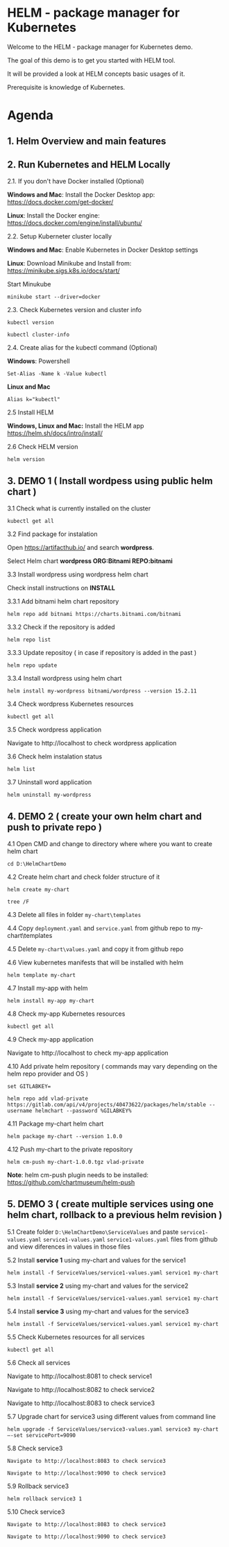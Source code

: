 # HELM - package manager for Kubernetes

Welcome to the HELM - package manager for Kubernetes demo.

 The goal of this demo is to get you started with HELM tool. 
 
 It will be provided a look at HELM concepts basic usages of it. 
 
 Prerequisite is knowledge of Kubernetes. 

# Agenda

## 1. Helm Overview and main features
## 2. Run Kubernetes and HELM Locally

2.1. If you don't have Docker installed (Optional)

**Windows and Mac**: Install the Docker Desktop app:
https://docs.docker.com/get-docker/

**Linux**: Install the Docker engine:
https://docs.docker.com/engine/install/ubuntu/

2.2. Setup Kuberneter cluster locally

**Windows and Mac**: Enable Kubernetes in Docker Desktop settings

**Linux**: Download Minikube and Install from:
https://minikube.sigs.k8s.io/docs/start/

Start Minukube
``` 
minikube start --driver=docker
```

2.3. Check Kubernetes version and cluster info

``` 
kubectl version 
```
``` 
kubectl cluster-info 
```
2.4. Create alias for the kubectl command (Optional)

**Windows**: Powershell
``` 
Set-Alias -Name k -Value kubectl 
```

**Linux and Mac**
``` 
Alias k="kubectl"
```
2.5 Install HELM

**Windows, Linux and Mac:** Install the HELM app https://helm.sh/docs/intro/install/

2.6 Check HELM version
``` 
helm version 
```




## 3. DEMO 1 ( Install wordpess using public helm chart )

3.1 Check what is currently installed on the cluster

```
kubectl get all
```

3.2 Find package for instalation

Open https://artifacthub.io/ and search **wordpress**. 

Select Helm chart  **wordpress ORG:Bitnami REPO:bitnami** 


3.3 Install wordpress using wordpress helm chart 

Check install instructions on **INSTALL**


3.3.1 Add bitnami helm chart repository
```
helm repo add bitnami https://charts.bitnami.com/bitnami
```
3.3.2 Check if the repository is added 
```
helm repo list
```
3.3.3 Update repositoy ( in case if repository is added in the past ) 
```
helm repo update
```
3.3.4 Install wordpress using helm chart
```
helm install my-wordpress bitnami/wordpress --version 15.2.11
```

3.4 Check wordpress Kubernetes resources 
```
kubectl get all
```
3.5 Check wordpress application

Navigate to http://localhost to check wordpress application

3.6 Check helm instalation status 
```
helm list
```
3.7 Uninstall word application
```
helm uninstall my-wordpress
```

## 4. DEMO 2 ( create your own helm chart and push to private repo )

4.1 Open CMD and change to directory where where you want to create helm chart 
```
cd D:\HelmChartDemo
```
4.2 Create helm chart and check folder structure of it
```
helm create my-chart
```
```
tree /F
```
4.3 Delete all files in folder ```my-chart\templates``` 

4.4 Copy ```deployment.yaml``` and ```service.yaml```  from github repo to my-chart\templates

4.5 Delete ```my-chart\values.yaml``` and copy it from github repo 

4.6 View kubernetes manifests that will be installed with helm
```
helm template my-chart
```
4.7 Install my-app with helm
```
helm install my-app my-chart 
```
4.8 Check my-app Kubernetes resources 
```
kubectl get all
```
4.9 Check my-app application

Navigate to http://localhost to check my-app application

4.10 Add private helm repository ( commands may vary depending on the helm repo provider and OS )
```
set GITLABKEY=
```
```
helm repo add vlad-private https://gitlab.com/api/v4/projects/40473622/packages/helm/stable --username helmchart --password %GILABKEY%
```
4.11 Package my-chart helm chart 
```
helm package my-chart --version 1.0.0
```
4.12 Push my-chart to the private repository 
```
helm cm-push my-chart-1.0.0.tgz vlad-private
```
**Note**: helm cm-push plugin needs to be installed: https://github.com/chartmuseum/helm-push

## 5. DEMO 3 ( create multiple services using one helm chart, rollback to a previous helm revision )

5.1 Create folder ```D:\HelmChartDemo\ServiceValues``` and paste ```service1-values.yaml``` ```service1-values.yaml``` ```service1-values.yaml``` files from github and view diferences in values in those files

5.2 Install **service 1** using my-chart and values for the service1
```
helm install -f ServiceValues/service1-values.yaml service1 my-chart

```


5.3 Install **service 2** using my-chart and values for the service2
```
helm install -f ServiceValues/service1-values.yaml service1 my-chart

```

5.4 Install **service 3** using my-chart and values for the service3
```
helm install -f ServiceValues/service1-values.yaml service1 my-chart

```
5.5 Check Kubernetes resources for all services 
```
kubectl get all
```
5.6 Check all services 

Navigate to http://localhost:8081 to check service1

Navigate to http://localhost:8082 to check service2

Navigate to http://localhost:8083 to check service3

5.7 Upgrade chart for service3 using different values from command line 
```
helm upgrade -f ServiceValues/service3-values.yaml service3 my-chart –-set servicePort=9090

```
5.8 Check service3 
```
Navigate to http://localhost:8083 to check service3
```
```
Navigate to http://localhost:9090 to check service3
```

5.9 Rollback service3 
```
helm rollback service3 1
```
5.10 Check service3 
```
Navigate to http://localhost:8083 to check service3
```
```
Navigate to http://localhost:9090 to check service3
```
